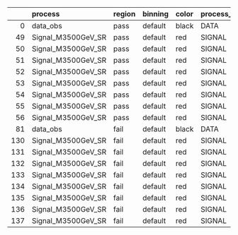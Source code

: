 |     | process            | region   | binning   | color   | process_type   |   scale | variation   | source_filename                                             | source_histname    | alias              | title           |   combine_idx |    lnN |   shapes | syst_type   | direction   | variation_alias   |
|----:|:-------------------|:---------|:----------|:--------|:---------------|--------:|:------------|:------------------------------------------------------------|:-------------------|:-------------------|:----------------|--------------:|-------:|---------:|:------------|:------------|:------------------|
|   0 | data_obs           | pass     | default   | black   | DATA           |       1 | nominal     | ./histograms_for_2DAlphabet_v4/EaDM_Cosmics_Data_SR.root    | hpass              | Cosmics_Data_SR    | Cosmics_Data_SR |           nan | nan    |      nan | nan         | nan         | nan               |
|  49 | Signal_M3500GeV_SR | pass     | default   | red     | SIGNAL         |       1 | lumi        | ./histograms_for_2DAlphabet_v4/EaDM_Signal_M3500GeV_SR.root | hpass              | Signal_M3500GeV_SR | DM signal       |           nan |   1.05 |      nan | lnN         | nan         | nan               |
|  50 | Signal_M3500GeV_SR | pass     | default   | red     | SIGNAL         |       1 | RNN         | ./histograms_for_2DAlphabet_v4/EaDM_Signal_M3500GeV_SR.root | hpass_RNNsyst_up   | Signal_M3500GeV_SR | DM signal       |           nan | nan    |        1 | shapes      | Up          | RNNsyst           |
|  51 | Signal_M3500GeV_SR | pass     | default   | red     | SIGNAL         |       1 | RNN         | ./histograms_for_2DAlphabet_v4/EaDM_Signal_M3500GeV_SR.root | hpass_RNNsyst_down | Signal_M3500GeV_SR | DM signal       |           nan | nan    |        1 | shapes      | Down        | RNNsyst           |
|  52 | Signal_M3500GeV_SR | pass     | default   | red     | SIGNAL         |       1 | pT          | ./histograms_for_2DAlphabet_v4/EaDM_Signal_M3500GeV_SR.root | hpass_pTsyst_up    | Signal_M3500GeV_SR | DM signal       |           nan | nan    |        1 | shapes      | Up          | pTsyst            |
|  53 | Signal_M3500GeV_SR | pass     | default   | red     | SIGNAL         |       1 | pT          | ./histograms_for_2DAlphabet_v4/EaDM_Signal_M3500GeV_SR.root | hpass_pTsyst_down  | Signal_M3500GeV_SR | DM signal       |           nan | nan    |        1 | shapes      | Down        | pTsyst            |
|  54 | Signal_M3500GeV_SR | pass     | default   | red     | SIGNAL         |       1 | t0          | ./histograms_for_2DAlphabet_v4/EaDM_Signal_M3500GeV_SR.root | hpass_t0syst_up    | Signal_M3500GeV_SR | DM signal       |           nan | nan    |        1 | shapes      | Up          | t0syst            |
|  55 | Signal_M3500GeV_SR | pass     | default   | red     | SIGNAL         |       1 | t0          | ./histograms_for_2DAlphabet_v4/EaDM_Signal_M3500GeV_SR.root | hpass_t0syst_down  | Signal_M3500GeV_SR | DM signal       |           nan | nan    |        1 | shapes      | Down        | t0syst            |
|  56 | Signal_M3500GeV_SR | pass     | default   | red     | SIGNAL         |       1 | nominal     | ./histograms_for_2DAlphabet_v4/EaDM_Signal_M3500GeV_SR.root | hpass              | Signal_M3500GeV_SR | DM signal       |           nan | nan    |      nan | nan         | nan         | nan               |
|  81 | data_obs           | fail     | default   | black   | DATA           |       1 | nominal     | ./histograms_for_2DAlphabet_v4/EaDM_Cosmics_Data_SR.root    | hfail              | Cosmics_Data_SR    | Cosmics_Data_SR |           nan | nan    |      nan | nan         | nan         | nan               |
| 130 | Signal_M3500GeV_SR | fail     | default   | red     | SIGNAL         |       1 | lumi        | ./histograms_for_2DAlphabet_v4/EaDM_Signal_M3500GeV_SR.root | hfail              | Signal_M3500GeV_SR | DM signal       |           nan |   1.05 |      nan | lnN         | nan         | nan               |
| 131 | Signal_M3500GeV_SR | fail     | default   | red     | SIGNAL         |       1 | RNN         | ./histograms_for_2DAlphabet_v4/EaDM_Signal_M3500GeV_SR.root | hfail_RNNsyst_up   | Signal_M3500GeV_SR | DM signal       |           nan | nan    |        1 | shapes      | Up          | RNNsyst           |
| 132 | Signal_M3500GeV_SR | fail     | default   | red     | SIGNAL         |       1 | RNN         | ./histograms_for_2DAlphabet_v4/EaDM_Signal_M3500GeV_SR.root | hfail_RNNsyst_down | Signal_M3500GeV_SR | DM signal       |           nan | nan    |        1 | shapes      | Down        | RNNsyst           |
| 133 | Signal_M3500GeV_SR | fail     | default   | red     | SIGNAL         |       1 | pT          | ./histograms_for_2DAlphabet_v4/EaDM_Signal_M3500GeV_SR.root | hfail_pTsyst_up    | Signal_M3500GeV_SR | DM signal       |           nan | nan    |        1 | shapes      | Up          | pTsyst            |
| 134 | Signal_M3500GeV_SR | fail     | default   | red     | SIGNAL         |       1 | pT          | ./histograms_for_2DAlphabet_v4/EaDM_Signal_M3500GeV_SR.root | hfail_pTsyst_down  | Signal_M3500GeV_SR | DM signal       |           nan | nan    |        1 | shapes      | Down        | pTsyst            |
| 135 | Signal_M3500GeV_SR | fail     | default   | red     | SIGNAL         |       1 | t0          | ./histograms_for_2DAlphabet_v4/EaDM_Signal_M3500GeV_SR.root | hfail_t0syst_up    | Signal_M3500GeV_SR | DM signal       |           nan | nan    |        1 | shapes      | Up          | t0syst            |
| 136 | Signal_M3500GeV_SR | fail     | default   | red     | SIGNAL         |       1 | t0          | ./histograms_for_2DAlphabet_v4/EaDM_Signal_M3500GeV_SR.root | hfail_t0syst_down  | Signal_M3500GeV_SR | DM signal       |           nan | nan    |        1 | shapes      | Down        | t0syst            |
| 137 | Signal_M3500GeV_SR | fail     | default   | red     | SIGNAL         |       1 | nominal     | ./histograms_for_2DAlphabet_v4/EaDM_Signal_M3500GeV_SR.root | hfail              | Signal_M3500GeV_SR | DM signal       |           nan | nan    |      nan | nan         | nan         | nan               |